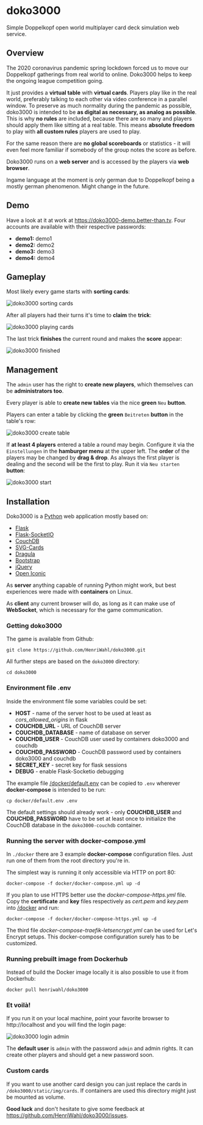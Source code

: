 # doko3000

Simple Doppelkopf open world multiplayer card deck simulation web service.

## Overview

The 2020 coronavirus pandemic spring lockdown forced us to move our Doppelkopf gatherings from real world to online.
Doko3000 helps to keep the ongoing league competition going.

It just provides a **virtual table** with **virtual cards**. Players play like in the real world, preferably talking to each
other via video conference in a parallel window.
To preserve as much normality during the pandemic as possible, doko3000 is intended to be **as digital as necessary, as analog as possible**.
This is why **no rules** are included, because there are so many and players should apply them like sitting at a real table.
This means **absolute freedom** to play with **all custom rules** players are used to play.

For the same reason there are **no global scoreboards** or statistics - it will even feel more familiar if somebody of the group
notes the score as before.

Doko3000 runs on a **web server** and is accessed by the players via **web browser**.

Ingame language at the moment is only german due to Doppelkopf being a mostly german phenomenon. Might change in the future.

## Demo

Have a look at it at work at https://doko3000-demo.better-than.tv. Four accounts are available with their respective passwords:

- **demo1:** demo1
- **demo2:** demo2
- **demo3:** demo3
- **demo4:** demo4

## Gameplay

Most likely every game starts with **sorting cards**:

![doko3000 sorting cards](doc/doko3000-sorting_cards.gif)

After all players had their turns it's time to **claim** the **trick**:

![doko3000 playing cards](doc/doko3000-playing_cards.gif)

The last trick **finishes** the current round and makes the **score** appear:

![doko3000 finished](doc/doko3000-finished.gif)


## Management

The `admin` user has the right to **create new players**, which themselves can be **administrators too**.

Every player is able to **create new tables** via the nice **green** `Neu` **button**.

Players can enter a table by clicking the **green** `Beitreten` **button** in the table's row:

![doko3000 create table](doc/doko3000-create_table.gif)

If **at least 4 players** entered a table a round may begin. Configure it via the `Einstellungen` in the **hamburger 
menu** at the upper left. The **order** of the players may be changed by **drag & drop**. As always the first
player is dealing and the second will be the first to play. Run it via `Neu starten` **button**:

![doko3000 start](doc/doko3000-start.gif)


## Installation

Doko3000 is a [Python](https://python.org) web application mostly based on:

 - [Flask](https://flask.palletsprojects.com)
 - [Flask-SocketIO](https://flask-socketio.readthedocs.io)
 - [CouchDB](https://couchdb.apache.org/)
 - [SVG-Cards](http://svg-cards.sourceforge.net/)
 - [Dragula](https://bevacqua.github.io/dragula/)
 - [Bootstrap](https://getbootstrap.com)
 - [jQuery](https://jquery.com)
 - [Open Iconic](https://useiconic.com/open)
 
As **server** anything capable of running Python might work, but best experiences were made with **containers** on Linux.
 
As **client** any current browser will do, as long as it can make use of **WebSocket**, which is
necessary for the game communication.
 
### Getting doko3000
 
The game is available from Github:
 
    git clone https://github.com/HenriWahl/doko3000.git

All further steps are based on the `doko3000` directory:
 
    cd doko3000
     
### Environment file .env
 
Inside the environment file some variables could be set:
 
- **HOST** - name of the server host to be used at least as *cors_allowed_origins* in flask
- **COUCHDB_URL** - URL of CouchDB server
- **COUCHDB_DATABASE** - name of database on server
- **COUCHDB_USER** - CouchDB user used by containers doko3000 and couchdb
- **COUCHDB_PASSWORD** - CouchDB password used by containers doko3000 and couchdb
- **SECRET_KEY** - secret key for flask sessions
- **DEBUG** - enable Flask-Socketio debugging

The example file [/docker/default.env](./docker/default.env) can be copied to `.env` wherever
**docker-compose** is intended to be run:
 
    cp docker/default.env .env
 
The default settings should already work - only **COUCHDB_USER** and **COUCHDB_PASSWORD** have to be set at least once
to initialize the CouchDB database in the `doko3000-couchdb` container.

###  Running the server with docker-compose.yml
  
In `./docker` there are 3 example **docker-compose** configuration files. Just run one of them from the root 
directory you're in.

The simplest way is running it only accessible via HTTP on port 80:
  
    docker-compose -f docker/docker-compose.yml up -d
  
If you plan to use HTTPS better use the *docker-compose-https.yml* file. Copy the **certificate** and **key** files
respectively as *cert.pem* and *key.pem* into [/docker](./docker) and run:
  
    docker-compose -f docker/docker-compose-https.yml up -d
    
The third file *docker-compose-traefik-letsencrypt.yml* can be used for Let's Encrypt setups.
This docker-compose configuration surely has to be customized.

### Running prebuilt image from Dockerhub

Instead of build the Docker image locally it is also possible to use it from Dockerhub:

    docker pull henriwahl/doko3000

### Et voilà!

If you run it on your local machine, point your favorite browser to http://localhost and you will find the login page:
 
![doko3000 login admin](doc/doko3000-login_admin.gif)
 
The **default user** is `admin` with the password `admin` and admin rights. It can create other players and should
get a new password soon.

### Custom cards

If you want to use another card design you can just replace the cards in `/doko3000/static/img/cards`. If containers are used 
this directory might just be mounted as volume.

**Good luck** and don't hesitate to give some feedback at https://github.com/HenriWahl/doko3000/issues.